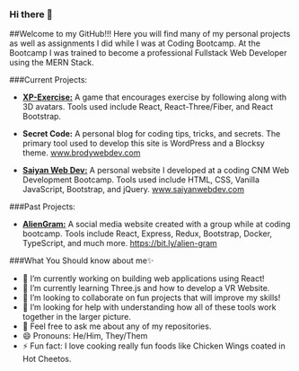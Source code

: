 ### Hi there 👋

##Welcome to my GitHub!!! Here you will find many of my personal projects as well as assignments I did while I was at Coding Bootcamp. At the Bootcamp I was trained to become a professional Fullstack Web Developer using the MERN Stack. 

###Current Projects:
- **[XP-Exercise:](https://github.com/Brody-code-designer/XP-Exercise)** A game that encourages exercise by following along with 3D avatars. Tools used include React, React-Three/Fiber, and React Bootstrap.

- **Secret Code:** A personal blog for coding tips, tricks, and secrets. The primary tool used to develop this site is WordPress and a Blocksy theme. www.brodywebdev.com

- **[Saiyan Web Dev:](https://github.com/Brody-code-designer/brody-code-designer)** A personal website I developed at a coding CNM Web Development Bootcamp. Tools used include HTML, CSS, Vanilla JavaScript, Bootstrap, and jQuery. www.saiyanwebdev.com

###Past Projects:
- **[AlienGram:](https://github.com/now-in-orbit/alien-gram)** A social media website created with a group while at coding bootcamp. Tools include React, Express, Redux, Bootstrap, Docker, TypeScript, and much more. https://bit.ly/alien-gram  

###What You Should know about me✨
- 🔭 I’m currently working on building web applications using React!
- 🌱 I’m currently learning Three.js and how to develop a VR Website.  
- 👯 I’m looking to collaborate on fun projects that will improve my skills!
- 🤔 I’m looking for help with understanding how all of these tools work together in the larger picture.
- 💬 Feel free to ask me about any of my repositories.
- 😄 Pronouns: He/Him, They/Them
- ⚡ Fun fact: I love cooking really fun foods like Chicken Wings coated in Hot Cheetos.
